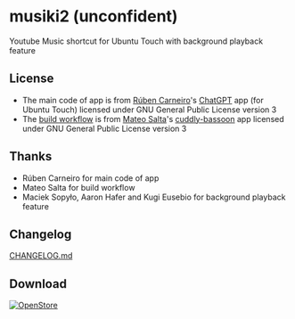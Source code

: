 # musiki2 (unconfident)
Youtube Music shortcut for Ubuntu Touch with background playback feature  

## License
- The main code of app is from [Rúben Carneiro](https://gitlab.com/rubencarneiro)'s [ChatGPT](https://gitlab.com/rubencarneiro/ChatGPT) app (for Ubuntu Touch) licensed under GNU General Public License version 3
- The [build workflow](https://github.com/symbuzzer/musiki2/blob/master/.github/workflows/clickable.yml) is from [Mateo Salta](https://github.com/mateosalta)'s [cuddly-bassoon](https://github.com/mateosalta/cuddly-bassoon) app licensed under GNU General Public License version 3

## Thanks
- Rúben Carneiro for main code of app
- Mateo Salta for build workflow
- Maciek Sopyło, Aaron Hafer and Kugi Eusebio for background playback feature

## Changelog
[CHANGELOG.md](https://github.com/symbuzzer/musiki2/blob/master/CHANGELOG.md)

## Download
[![OpenStore](https://open-store.io/badges/en_US.png)](https://open-store.io/app/musiki2.symbuzzer)
